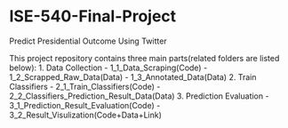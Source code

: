 # ISE-540-Final-Project
 Predict Presidential Outcome Using Twitter

This project repository contains three main parts(related folders are listed below):
    1. Data Collection 
        - 1_1_Data_Scraping(Code)
        - 1_2_Scrapped_Raw_Data(Data)
        - 1_3_Annotated_Data(Data)
    2. Train Classifiers
        - 2_1_Train_Classifiers(Code)
        - 2_2_Classifiers_Prediction_Result_Data(Data)
    3. Prediction Evaluation
        - 3_1_Prediction_Result_Evaluation(Code)
        - 3_2_Result_Visulization(Code+Data+Link)
